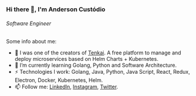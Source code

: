 ### Hi there 👋, I'm Anderson Custódio
###### *Software Engineer*

Some info about me:

- 🔭 I was one of the creators of [Tenkai](https://github.com/softplan/tenkai). A free platform to manage and deploy microservices based on Helm Charts + Kubernetes.
- 🌱 I’m currently learning Golang, Python and Software Architecture.
- ⚡ Technologies I work: Golang, Java, Python, Java Script, React, Redux, Electron, Docker, Kubernetes, Helm.
- 📫 Follow me: [LinkedIn](https://www.linkedin.com/in/afcustodio), [Instagram](https://www.instagram.com/afcustodioo), [Twitter](https://twitter.com/afcustodioo).
